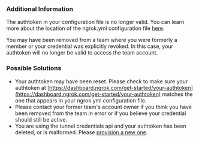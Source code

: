 ### Additional Information

The authtoken in your configuration file is no longer valid. You can learn more about the location of the ngrok.yml configuration file [here](https://ngrok.com/docs#config-location).

You may have been removed from a team where you were formerly a member or your credential was explicitly revoked. In this case, your authtoken will no longer be valid to access the team account.

### Possible Solutions

- Your authtoken may have been reset. Please check to make sure your authtoken at [https://dashboard.ngrok.com/get-started/your-authtoken](https://dashboard.ngrok.com/get-started/your-authtoken) matches the one that appears in your ngrok.yml configuration file.
- Please contact your former team's account owner if you think you have been removed from the team in error or if you believe your credential should still be active.
- You are using the tunnel credentials api and your authtoken has been deleted, or is malformed. Please [provision a new one](/api/resources/credentials/#create-tunnel-credential).
